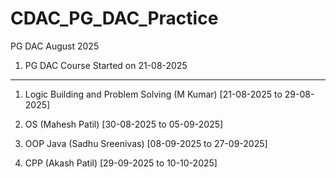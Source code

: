 # CDAC_PG_DAC_Practice
PG DAC August 2025

1. PG DAC Course Started on 21-08-2025

----------------------

1. Logic Building and Problem Solving (M Kumar)
    [21-08-2025 to 29-08-2025]

2. OS (Mahesh Patil) [30-08-2025 to 05-09-2025]

3. OOP Java (Sadhu Sreenivas) [08-09-2025 to 27-09-2025]

4. CPP (Akash Patil) [29-09-2025 to 10-10-2025]